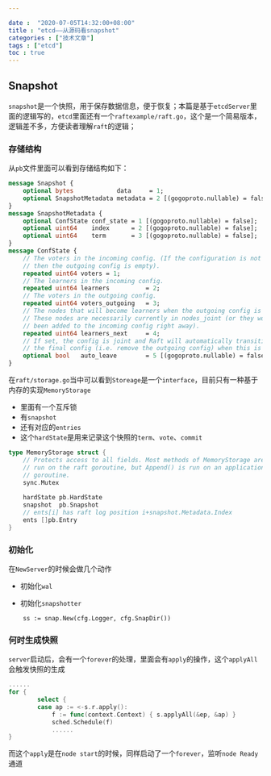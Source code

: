 ```yaml
---

date :  "2020-07-05T14:32:00+08:00" 
title : "etcd––从源码看snapshot" 
categories : ["技术文章"] 
tags : ["etcd"] 
toc : true
---
```


## Snapshot

`snapshot`是一个快照，用于保存数据信息，便于恢复；本篇是基于`etcdServer`里面的逻辑写的，`etcd`里面还有一个`raftexample/raft.go`，这个是一个简易版本，逻辑差不多，方便读者理解`raft`的逻辑；

### 存储结构

从`pb`文件里面可以看到存储结构如下：

```protobuf
message Snapshot {
	optional bytes            data     = 1;
	optional SnapshotMetadata metadata = 2 [(gogoproto.nullable) = false];
}
message SnapshotMetadata {
	optional ConfState conf_state = 1 [(gogoproto.nullable) = false];
	optional uint64    index      = 2 [(gogoproto.nullable) = false];
	optional uint64    term       = 3 [(gogoproto.nullable) = false];
}
message ConfState {
	// The voters in the incoming config. (If the configuration is not joint,
	// then the outgoing config is empty).
	repeated uint64 voters = 1;
	// The learners in the incoming config.
	repeated uint64 learners          = 2;
	// The voters in the outgoing config.
	repeated uint64 voters_outgoing   = 3;
	// The nodes that will become learners when the outgoing config is removed.
	// These nodes are necessarily currently in nodes_joint (or they would have
	// been added to the incoming config right away).
	repeated uint64 learners_next     = 4;
	// If set, the config is joint and Raft will automatically transition into
	// the final config (i.e. remove the outgoing config) when this is safe.
	optional bool   auto_leave        = 5 [(gogoproto.nullable) = false];
}
```

在`raft/storage.go`当中可以看到`Storeage`是一个`interface`，目前只有一种基于内存的实现`MemoryStorage`

- 里面有一个互斥锁
- 有`snapshot`
- 还有对应的`entries`
- 这个`hardState`是用来记录这个快照的`term`、`vote`、`commit`

```go
type MemoryStorage struct {
	// Protects access to all fields. Most methods of MemoryStorage are
	// run on the raft goroutine, but Append() is run on an application
	// goroutine.
	sync.Mutex
	
	hardState pb.HardState
	snapshot  pb.Snapshot
	// ents[i] has raft log position i+snapshot.Metadata.Index
	ents []pb.Entry
}
```

### 初始化

在`NewServer`的时候会做几个动作

- 初始化`wal`

- 初始化`snapshotter`

```
	ss := snap.New(cfg.Logger, cfg.SnapDir())
```

### 何时生成快照

`server`启动后，会有一个`forever`的处理，里面会有`apply`的操作，这个`applyAll`会触发快照的生成

```go
......
for {
		select {
		case ap := <-s.r.apply():
			f := func(context.Context) { s.applyAll(&ep, &ap) }
			sched.Schedule(f)
			......
}
```

而这个`apply`是在`node start`的时候，同样启动了一个`forever`，监听`node Ready`通道